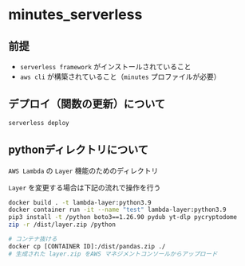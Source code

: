 # minutes_serverless

## 前提
- `serverless framework` がインストールされていること
- `aws cli` が構築されていること（`minutes` プロファイルが必要）

## デプロイ（関数の更新）について

```sh
serverless deploy
```

## pythonディレクトリについて
`AWS Lambda` の `Layer` 機能のためのディレクトリ

`Layer` を変更する場合は下記の流れで操作を行う

```sh
docker build . -t lambda-layer:python3.9
docker container run -it --name "test" lambda-layer:python3.9
pip3 install -t /python boto3==1.26.90 pydub yt-dlp pycryptodome
zip -r /dist/layer.zip /python

# コンテナ抜ける
docker cp [CONTAINER ID]:/dist/pandas.zip ./
# 生成された layer.zip をAWS マネジメントコンソールからアップロード
```
